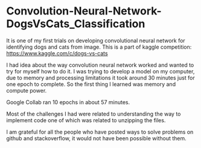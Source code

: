 # Convolution-Neural-Network-DogsVsCats_Classification
It is one of my first trials on developing convolutional neural network for identifying dogs and cats from image. This is a part of kaggle competition: https://www.kaggle.com/c/dogs-vs-cats

I had idea about the way convolution neural network worked and wanted to try for myself how to do it. I was trying to develop a model on my computer, due to memory and processing limitations it took around 30 minutes just for one epoch to complete. So the first thing I learned was memory and compute power.

Google Collab ran 10 epochs in about 57 minutes.

Most of the challenges I had were related to understanding the way to implement code one of which was related to unzipping the files.

I am grateful for all the people who have posted ways to solve problems on github and stackoverflow, it would not have been possible without them.
